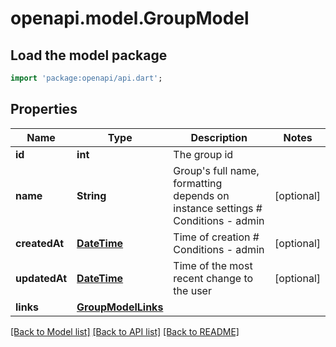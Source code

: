 # openapi.model.GroupModel

## Load the model package
```dart
import 'package:openapi/api.dart';
```

## Properties
Name | Type | Description | Notes
------------ | ------------- | ------------- | -------------
**id** | **int** | The group id | 
**name** | **String** | Group's full name, formatting depends on instance settings  # Conditions - admin | [optional] 
**createdAt** | [**DateTime**](DateTime.md) | Time of creation  # Conditions - admin | [optional] 
**updatedAt** | [**DateTime**](DateTime.md) | Time of the most recent change to the user | [optional] 
**links** | [**GroupModelLinks**](GroupModelLinks.md) |  | 

[[Back to Model list]](../README.md#documentation-for-models) [[Back to API list]](../README.md#documentation-for-api-endpoints) [[Back to README]](../README.md)


